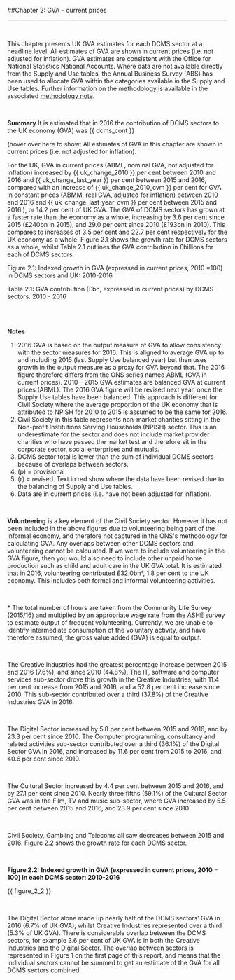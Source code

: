##Chapter 2: GVA – current prices
***

&nbsp;

This chapter presents UK GVA estimates for each DCMS sector at a headline level. All estimates of GVA are shown in current prices (i.e. not adjusted for inflation). GVA estimates are consistent with the Office for National Statistics National Accounts. Where data are not available directly from the Supply and Use tables, the Annual Business Survey (ABS) has been used to allocate GVA within the categories available in the Supply and Use tables. Further information on the methodology is available in the associated [methodology note](https://www.gov.uk/government/publications/dcms-sectors-economic-estimates-methodology).

&nbsp;

**Summary**
It is estimated that in 2016 the contribution of DCMS sectors to the UK economy (GVA) was {{ dcms_cont }}

(hover over here to show: All estimates of GVA in this chapter are shown in current prices (i.e. not adjusted for inflation). 

For the UK, GVA in current prices (ABML, nominal GVA, not adjusted for inflation) increased by {{ uk_change_2010 }} per cent between 2010 and 2016 and {{ uk_change_last_year }} per cent between 2015 and 2016, compared with an increase of {{ uk_change_2010_cvm }} per cent for GVA in constant prices (ABMM, real GVA, adjusted for inflation) between 2010 and 2016 and {{ uk_change_last_year_cvm }} per cent between 2015 and 2016.), or 14.2 per cent of UK GVA. The GVA of DCMS sectors has grown at a faster rate than the economy as a whole, increasing by 3.6 per cent since 2015 (£240bn in 2015), and 29.0 per cent since 2010 (£193bn in 2010). This compares to increases of 3.5 per cent and 22.7 per cent respectively for the UK economy as a whole. Figure 2.1 shows the growth rate for DCMS sectors as a whole, whilst Table 2.1 outlines the GVA contribution in £billions for each of DCMS sectors.

<div class="chart">
    <p class="chart-title">Figure 2.1: Indexed growth in GVA (expressed in current prices, 2010 =100) in DCMS sectors and UK: 2010-2016</p>
    <div id="figure_2_1"></div>
</div>
    

<div class="chart">
    <p class="chart-title">Table 2.1: GVA contribution (£bn, expressed in current prices) by DCMS sectors: 2010 - 2016</p>
    <table id="table_2_1">
          <col width="300">
          <col width="80">
          <col width="80">
          <col width="80">
          <col width="80">
          <col width="80">
          <col width="80">
          <col width="80">
          <col width="120">
          <col width="120">
          <col width="120">
    </table>
</div>

&nbsp;

**Notes**
1. 2016 GVA is based on the output measure of GVA to allow consistency with the sector measures for 2016. This is aligned to average GVA up to and including 2015 (last Supply Use balanced year) but then uses growth in the output measure as a proxy for GVA beyond that. The 2016 figure therefore differs from the ONS series named ABML (GVA in current prices). 2010 – 2015 GVA estimates are balanced GVA at current prices (ABML). The 2016 GVA figure will be revised next year, once the Supply Use tables have been balanced. This approach is different for Civil Society where the average proportion of the UK economy that is attributed to NPISH for 2010 to 2015 is assumed to be the same for 2016.
2. Civil Society in this table represents non-market charities sitting in the Non-profit Institutions Serving Households (NPISH) sector. This is an underestimate for the sector and does not include market provider charities who have passed the market test and therefore sit in the corporate sector, social enterprises and mutuals.
3. DCMS sector total is lower than the sum of individual DCMS sectors because of overlaps between sectors.
4. (p) = provisional
5. (r) = revised. Text in red show where the data have been revised due to the balancing of Supply and Use tables.
6. Data are in current prices (i.e. have not been adjusted for inflation).

&nbsp;

**Volunteering** is a key element of the Civil Society sector. However it has not been included in the above figures due to volunteering being part of the informal economy, and therefore not captured in the ONS's methodology for calculating GVA. Any overlaps between other DCMS sectors and volunteering cannot be calculated. If we were to include volunteering in the GVA figure, then you would also need to include other unpaid home production such as child and adult care in the UK GVA total. It is estimated that in 2016, volunteering contributed £32.0bn*, 1.8 per cent to the UK economy. This includes both formal and informal volunteering activities.

&nbsp;

&ast; The total number of hours are taken from the Community Life Survey (2015/16) and multiplied by an appropriate wage rate from the ASHE survey to estimate output of frequent volunteering. Currently, we are unable to identify intermediate consumption of the voluntary activity, and have therefore assumed, the gross value added (GVA) is equal to output.

&nbsp;

The Creative Industries had the greatest percentage increase between 2015 and 2016 (7.6%), and since 2010 (44.8%). The IT, software and computer services sub-sector drove this growth in the Creative Industries, with 11.4 per cent increase from 2015 and 2016, and a 52.8 per cent increase since 2010. This sub-sector contributed over a third (37.8%) of the Creative Industries GVA in 2016. 

&nbsp;

The Digital Sector increased by 5.8 per cent between 2015 and 2016, and by 23.3 per cent since 2010. The Computer programming, consultancy and related activities sub-sector contributed over a third (36.1%) of the Digital Sector GVA in 2016, and increased by 11.6 per cent from 2015 to 2016, and 40.6 per cent since 2010.

&nbsp;

The Cultural Sector increased by 4.4 per cent between 2015 and 2016, and by 27.1 per cent since 2010. Nearly three fifths (59.1%) of the Cultural Sector GVA was in the Film, TV and music sub-sector, where GVA increased by 5.5 per cent between 2015 and 2016, and 23.9 per cent since 2010.

&nbsp;

Civil Society, Gambling and Telecoms all saw decreases between 2015 and 2016. Figure 2.2 shows the growth rate for each DCMS sector.

&nbsp;

**Figure 2.2: Indexed growth in GVA (expressed in current prices, 2010 = 100) in each DCMS sector: 2010-2016**

{{ figure_2_2 }}

&nbsp;

The Digital Sector alone made up nearly half of the DCMS sectors’ GVA in 2016 (6.7% of UK GVA), whilst Creative Industries represented over a third (5.3% of UK GVA). There is considerable overlap between the DCMS sectors, for example 3.6 per cent of UK GVA is in both the Creative Industries and the Digital Sector. The overlap between sectors is represented in Figure 1 on the first page of this report, and means that the individual sectors cannot be summed to get an estimate of the GVA for all DCMS sectors combined.